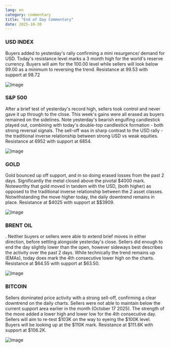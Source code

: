 ```yaml
---
lang: en
category: commentary
title: "End of Day Commentary"
date: 2025-10-30
---
```


### USD INDEX

Buyers added to yesterday's rally confirming a mini resurgence/ demand for USD. Today's resistance level marks a 3 month high for the world's reserve currency. Buyers will aim for the 100.00 level while sellers will look below 99.00 as a minimum to reversing the trend. Resistance at 99.53 with support at 98.72 

![Image](https://markleighedu.github.io/img/Oct-2025/30-Oct-2025/usdindex.jpg)

### S&P 500

After a brief test of yesterday's record high, sellers took control and never gave it up through to the close. This week's gains were all erased as buyers remained on the sidelines. Note yesterday's bearish engulfing candlestick played out, combining with today's double-top candlestick formation - both strong reversal signals. The sell-off was in sharp contrast to the USD rally - the traditional inverse relationship between strong USD vs weak equities. Resistance at 6952 with support at 6854. 

![Image](https://markleighedu.github.io/img/Oct-2025/30-Oct-2025/sp500.jpg)

### GOLD

Gold bounced up off support, and in so doing erased losses from the past 2 days. Significantly the metal closed above the pivotal $4000 mark. Noteworthy that gold moved in tandem with the USD, (both higher) as opposed to the traditional inverse relationship between the 2 asset classes. Notwithstanding the move higher today, the daily downtrend remains in place. Resistance at $4025 with support at $$3909.

![Image](https://markleighedu.github.io/img/Oct-2025/30-Oct-2025/gold.jpg)

### BRENT OIL

. Neither buyers or sellers were able to extend brief moves in either direction, before settling alongside yesterday's close. Sellers did enough to end the day slightly lower than the open, however sideways best describes the activity over the past 2 days. While technically the trend remains up (EMAs), today does mark the 4th consecutive lower high on the charts. Resistance at $64.55 with support at $63.50.

![Image](https://markleighedu.github.io/img/Oct-2025/30-Oct-2025/brentoil.jpg)

### BITCOIN

Sellers dominated price activity with a strong sell-off, confirming a clear downtrend on the daily charts. Sellers were not able to maintain below the current support area earlier in the month (October 17 2025). The strength of the move added a lower high and lower low for the 4th consecutive day. Sellers will aim to re-test $103K on the way to eyeing the $100K level. Buyers will be looking up at the $110K mark. Resistance at $111.6K with support at $106.2K.

![Image](https://markleighedu.github.io/img/Oct-2025/30-Oct-2025/bitcoin.jpg)

